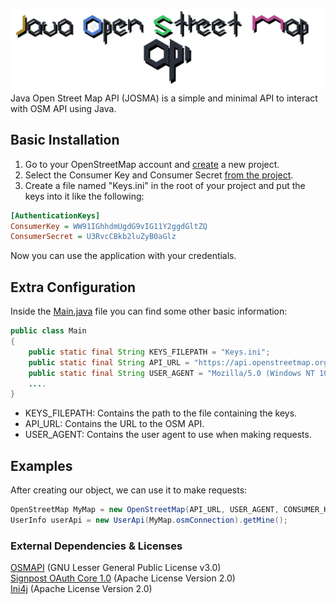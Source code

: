 ![](./res/Logo.png)
Java Open Street Map API (JOSMA) is a simple and minimal API to interact with OSM API using Java.

## Basic Installation
1. Go to your OpenStreetMap account and [create](https://www.openstreetmap.org/user/x/oauth_clients/new) a new project.
2. Select the Consumer Key and Consumer Secret [from the project](https://www.openstreetmap.org/user/x/oauth_clients/9914).
3. Create a file named "Keys.ini" in the root of your project and put the keys into it like the following:
```ini
[AuthenticationKeys]
ConsumerKey = WW91IGhhdmUgdG9vIG11Y2ggdGltZQ
ConsumerSecret = U3RvcCBkb2luZyB0aGlz
```
Now you can use the application with your credentials.

## Extra Configuration
Inside the [Main.java](./com/josma/Main.java) file you can find some other basic information:
```java
public class Main 
{
    public static final String KEYS_FILEPATH = "Keys.ini";
    public static final String API_URL = "https://api.openstreetmap.org/api/0.6/";
    public static final String USER_AGENT = "Mozilla/5.0 (Windows NT 10.0;...";
    ....
}
```
- KEYS_FILEPATH: Contains the path to the file containing the keys.
- API_URL: Contains the URL to the OSM API.
- USER_AGENT: Contains the user agent to use when making requests.

## Examples
After creating our object, we can use it to make requests:
```java
OpenStreetMap MyMap = new OpenStreetMap(API_URL, USER_AGENT, CONSUMER_KEY, CONSUMER_SECRET);
UserInfo userApi = new UserApi(MyMap.osmConnection).getMine();
```

### External Dependencies & Licenses
[OSMAPI](https://github.com/westnordost/osmapi) (GNU Lesser General Public License v3.0)
<br>
[Signpost OAuth Core 1.0](https://github.com/mttkay/signpost) (Apache License Version 2.0)
<br>
[Ini4j](http://ini4j.sourceforge.net/) (Apache License Version 2.0)
